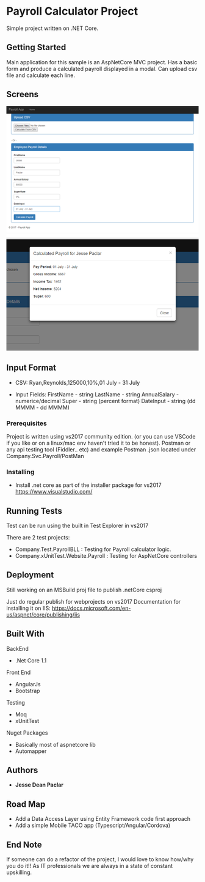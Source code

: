 # Payroll Calculator Project
Simple project written on .NET Core.

## Getting Started
Main application for this sample is an AspNetCore MVC project.
Has a basic form and produce a calculated payroll displayed in a modal.
Can upload csv file and calculate each line.

## Screens
![Alt text](/imgscreen1.png?raw=true "Screen1")
![Alt text](/imgscreen2.png?raw=true "Screen2")


## Input Format
 - CSV:
Ryan,Reynolds,125000,10%,01 July - 31 July

- Input Fields:
FirstName - string
LastName - string
AnnualSalary - numerice/decimal
Super - string (percent format)
DateInput - string (dd MMMM - dd MMMM)



### Prerequisites

Project is written using vs2017 community edition. (or you can use VSCode if you like or on a linux/mac env haven't tried it to be honest).
Postman or any api testing tool (Fiddler.. etc) and example Postman .json located under Company.Svc.Payroll/PostMan

### Installing

- Install .net core as part of the installer package for vs2017 https://www.visualstudio.com/


## Running Tests

Test can be run using the built in Test Explorer in vs2017

There are 2 test projects:
- Company.Test.PayrollBLL : Testing for Payroll calculator logic.
- Company.xUnitTest.Website.Payroll : Testing for AspNetCore controllers


## Deployment

Still working on an MSBuild proj file to publish .netCore csproj

Just do regular publish for webprojects on vs2017
Documentation for installing it on IIS: https://docs.microsoft.com/en-us/aspnet/core/publishing/iis

## Built With

BackEnd
- .Net Core 1.1

Front End
- AngularJs
- Bootstrap

Testing
- Moq
- xUnitTest

Nuget Packages
- Basically most of aspnetcore lib
- Automapper


## Authors

* **Jesse Dean Paclar**

## Road Map
- Add a Data Access Layer using Entity Framework code first approach
- Add a simple Mobile TACO app (Typescript/Angular/Cordova)


## End Note
If someone can do a refactor of the project, I would love to know how/why you do it!!
As IT professionals we are always in a state of constant upskilling.
